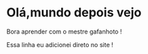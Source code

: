 # Olá,mundo depois vejo

Bora aprender com o mestre gafanhoto !

Essa linha eu adicionei direto no site !
